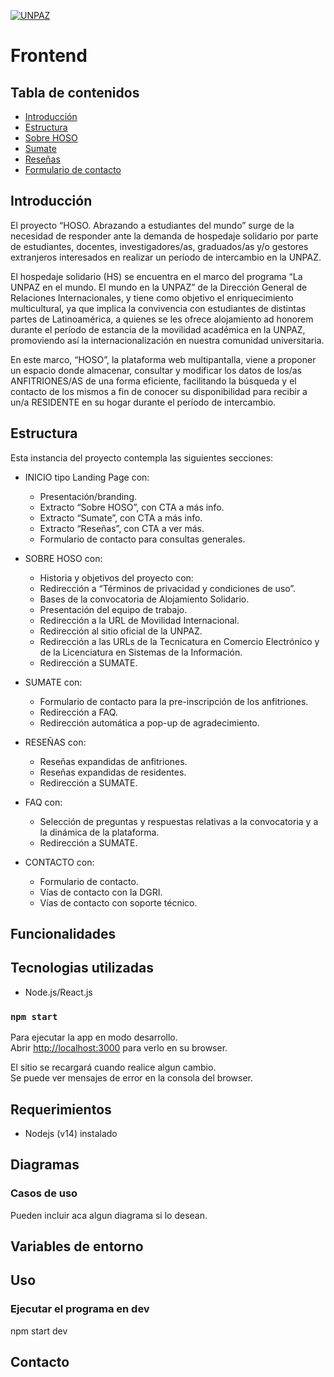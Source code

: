 <a href="http://www.unpaz.edu.ar"><img src="https://www.unpaz.edu.ar/sites/default/files/unpaz_0.png" title="FVCproductions" alt="UNPAZ"></a>

# Frontend

## Tabla de contenidos
- [Introducción](#Introducción)
- [Estructura](#Estructura)
- [Sobre HOSO](#Estructura)
- [Sumate](#Funcionalidades)
- [Reseñas](#Reseñas)
- [Formulario de contacto](#Formulario)

## Introducción  
El proyecto “HOSO. Abrazando a estudiantes del mundo” surge de la necesidad de responder ante la demanda de hospedaje solidario por parte de estudiantes, docentes, investigadores/as, graduados/as y/o gestores extranjeros interesados en realizar un período de intercambio en la UNPAZ.

El hospedaje solidario (HS) se encuentra en el marco del programa “La UNPAZ en el mundo. El mundo en la UNPAZ” de la Dirección General de Relaciones Internacionales, y tiene como objetivo el enriquecimiento multicultural, ya que implica la convivencia con estudiantes de distintas partes de Latinoamérica, a quienes se les ofrece alojamiento ad honorem durante el período de estancia de la movilidad académica en la UNPAZ, promoviendo así la internacionalización en nuestra comunidad universitaria.

En este marco, “HOSO”, la plataforma web multipantalla, viene a proponer un espacio donde almacenar, consultar y modificar los datos de los/as ANFITRIONES/AS de una forma eficiente, facilitando la búsqueda y el contacto de los mismos a fin de conocer su disponibilidad para recibir a un/a RESIDENTE en su hogar durante el período de intercambio.


## Estructura

Esta instancia del proyecto contempla las siguientes secciones:

- INICIO tipo Landing Page con:
  - Presentación/branding.
  - Extracto “Sobre HOSO”, con CTA a más info.
  - Extracto “Sumate”, con CTA a más info.
  - Extracto “Reseñas”, con CTA a ver más.
  - Formulario de contacto para consultas generales.

- SOBRE HOSO con:
  - Historia y objetivos del proyecto con:
  - Redirección a “Términos de privacidad y condiciones de uso”.
  - Bases de la convocatoria de Alojamiento Solidario.
  - Presentación del equipo de trabajo.
  - Redirección a la URL de Movilidad Internacional.
  - Redirección al sitio oficial de la UNPAZ.
  - Redirección a las URLs de la Tecnicatura en Comercio Electrónico y de la Licenciatura en Sistemas de la Información.
  - Redirección a SUMATE.

- SUMATE con:
  - Formulario de contacto para la pre-inscripción de los anfitriones.
  - Redirección a FAQ.
  - Redirección automática a pop-up de agradecimiento.
- RESEÑAS con:
  - Reseñas expandidas de anfitriones.
  - Reseñas expandidas de residentes.
  - Redirección a SUMATE.

- FAQ con:
  - Selección de preguntas y respuestas relativas a la convocatoria y a la dinámica de la plataforma.
  - Redirección a SUMATE.

- CONTACTO con:
  - Formulario de contacto.
  - Vías de contacto con la DGRI.
  - Vías de contacto con soporte técnico.



## Funcionalidades

## Tecnologias utilizadas

- Node.js/React.js

### `npm start`

Para ejecutar la app en modo desarrollo.\
Abrir [http://localhost:3000](http://localhost:3000) para verlo en su browser.

El sitio se recargará cuando realice algun cambio.\
Se puede ver mensajes de error en la consola del browser.

## Requerimientos 

 - Nodejs  (v14) instalado

## Diagramas  

### Casos de uso  

Pueden incluir aca algun diagrama si lo desean.

## Variables de entorno 

## Uso  

### Ejecutar el programa en dev  

npm start dev   

## Contacto




